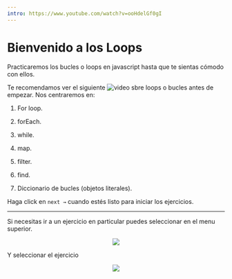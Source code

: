 ```yaml
---
intro: https://www.youtube.com/watch?v=ooHdelGf0gI
---
```



# Bienvenido a los Loops

Practicaremos los bucles o loops en javascript hasta que te sientas cómodo con ellos.  

Te recomendamos ver el siguiente ![video sbre loops o bucles](https://www.youtube.com/watch?v=U3ZlQSOcOI0) antes de empezar. Nos centraremos en:

1. For loop.

2. forEach.

3. while.

4. map.

5. filter.

6. find.

7. Diccionario de bucles (objetos literales).

Haga click en `next →` cuando estés listo para iniciar los ejercicios.


***
Si necesitas ir a un ejercicio en particular puedes seleccionar en el menu superior.
<p align="center">
  <img src="./menu.png">
</p>
Y seleccionar el ejercicio 
<p align="center">
  <img src="./menu2.png">
</p>